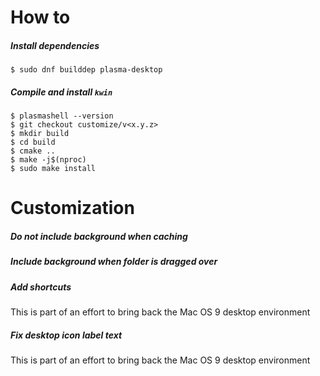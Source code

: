# How to

##### Install dependencies

```shell
$ sudo dnf builddep plasma-desktop
```



##### Compile and install `kwin`

```shell
$ plasmashell --version
$ git checkout customize/v<x.y.z>
$ mkdir build
$ cd build
$ cmake ..
$ make -j$(nproc)
$ sudo make install
```





# Customization

##### Do not include background when caching



##### Include background when folder is dragged over



##### Add shortcuts

This is part of an effort to bring back the Mac OS 9 desktop environment



##### Fix desktop icon label text

This is part of an effort to bring back the Mac OS 9 desktop environment

